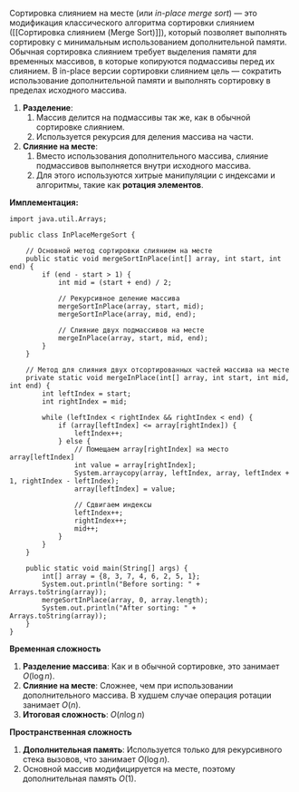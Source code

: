 Сортировка слиянием на месте (или _in-place merge sort_) — это модификация классического алгоритма сортировки слиянием ([[Сортировка слиянием (Merge Sort)]]), который позволяет выполнять сортировку с минимальным использованием дополнительной памяти. Обычная сортировка слиянием требует выделения памяти для временных массивов, в которые копируются подмассивы перед их слиянием. В in-place версии сортировки слиянием цель — сократить использование дополнительной памяти и выполнять сортировку в пределах исходного массива.

1. **Разделение**:
	1. Массив делится на подмассивы так же, как в обычной сортировке слиянием.
	2. Используется рекурсия для деления массива на части.
2. **Слияние на месте**:
	1. Вместо использования дополнительного массива, слияние подмассивов выполняется внутри исходного массива.
	2. Для этого используются хитрые манипуляции с индексами и алгоритмы, такие как **ротация элементов**.


**Имплементация:**

```
import java.util.Arrays;

public class InPlaceMergeSort {
	
    // Основной метод сортировки слиянием на месте
    public static void mergeSortInPlace(int[] array, int start, int end) {
        if (end - start > 1) {
            int mid = (start + end) / 2;
			
            // Рекурсивное деление массива
            mergeSortInPlace(array, start, mid);
            mergeSortInPlace(array, mid, end);
			
            // Слияние двух подмассивов на месте
            mergeInPlace(array, start, mid, end);
        }
    }
	
    // Метод для слияния двух отсортированных частей массива на месте
    private static void mergeInPlace(int[] array, int start, int mid, int end) {
        int leftIndex = start;
        int rightIndex = mid;
		
        while (leftIndex < rightIndex && rightIndex < end) {
            if (array[leftIndex] <= array[rightIndex]) {
                leftIndex++;
            } else {
                // Помещаем array[rightIndex] на место array[leftIndex]
                int value = array[rightIndex];
                System.arraycopy(array, leftIndex, array, leftIndex + 1, rightIndex - leftIndex);
                array[leftIndex] = value;
				
                // Сдвигаем индексы
                leftIndex++;
                rightIndex++;
                mid++;
            }
        }
    }
	
    public static void main(String[] args) {
        int[] array = {8, 3, 7, 4, 6, 2, 5, 1};
        System.out.println("Before sorting: " + Arrays.toString(array));
        mergeSortInPlace(array, 0, array.length);
        System.out.println("After sorting: " + Arrays.toString(array));
    }
}
```


**Временная сложность**

1. **Разделение массива**: Как и в обычной сортировке, это занимает $O(\log n)$.
2. **Слияние на месте**: Сложнее, чем при использовании дополнительного массива. В худшем случае операция ротации занимает $O(n)$.
3. **Итоговая сложность**: $O(n \log n)$


**Пространственная сложность**
  
1. **Дополнительная память**: Используется только для рекурсивного стека вызовов, что занимает $O(\log n)$. 
2. Основной массив модифицируется на месте, поэтому дополнительная память $O(1)$.

